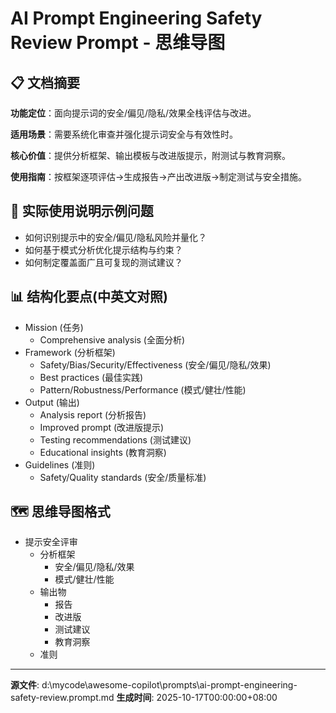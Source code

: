 # AI Prompt Engineering Safety Review Prompt - 思维导图

## 📋 文档摘要

**功能定位**：面向提示词的安全/偏见/隐私/效果全栈评估与改进。

**适用场景**：需要系统化审查并强化提示词安全与有效性时。

**核心价值**：提供分析框架、输出模板与改进版提示，附测试与教育洞察。

**使用指南**：按框架逐项评估→生成报告→产出改进版→制定测试与安全措施。

## 🎯 实际使用说明示例问题

- 如何识别提示中的安全/偏见/隐私风险并量化？
- 如何基于模式分析优化提示结构与约束？
- 如何制定覆盖面广且可复现的测试建议？

## 📊 结构化要点(中英文对照)

- Mission (任务)  
  - Comprehensive analysis (全面分析)
- Framework (分析框架)  
  - Safety/Bias/Security/Effectiveness (安全/偏见/隐私/效果)  
  - Best practices (最佳实践)  
  - Pattern/Robustness/Performance (模式/健壮/性能)
- Output (输出)  
  - Analysis report (分析报告)  
  - Improved prompt (改进版提示)  
  - Testing recommendations (测试建议)  
  - Educational insights (教育洞察)
- Guidelines (准则)  
  - Safety/Quality standards (安全/质量标准)

## 🗺️ 思维导图格式

- 提示安全评审
  - 分析框架
    - 安全/偏见/隐私/效果
    - 模式/健壮/性能
  - 输出物
    - 报告
    - 改进版
    - 测试建议
    - 教育洞察
  - 准则

---
**源文件**: d:\mycode\awesome-copilot\prompts\ai-prompt-engineering-safety-review.prompt.md
**生成时间**: 2025-10-17T00:00:00+08:00
